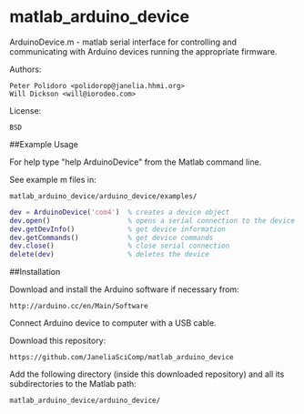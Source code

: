 matlab_arduino_device
=====================

ArduinoDevice.m - matlab serial interface for controlling and
communicating with Arduino devices running the appropriate firmware.

Authors:

    Peter Polidoro <polidorop@janelia.hhmi.org>
    Will Dickson <will@iorodeo.com>

License:

    BSD

##Example Usage

For help type "help ArduinoDevice" from the Matlab command line.

See example m files in:

    matlab_arduino_device/arduino_device/examples/

```matlab
dev = ArduinoDevice('com4')  % creates a device object
dev.open()                   % opens a serial connection to the device
dev.getDevInfo()             % get device information
dev.getCommands()            % get device commands
dev.close()                  % close serial connection
delete(dev)                  % deletes the device
```

##Installation


Download and install the Arduino software if necessary from:

    http://arduino.cc/en/Main/Software

Connect Arduino device to computer with a USB cable.

Download this repository:

    https://github.com/JaneliaSciComp/matlab_arduino_device

Add the following directory (inside this downloaded repository) and all
its subdirectories to the Matlab path:

    matlab_arduino_device/arduino_device/
